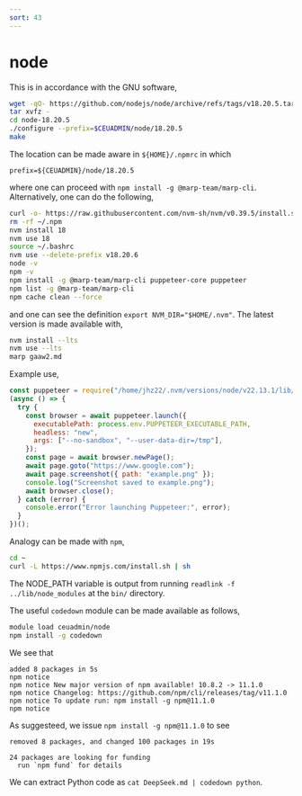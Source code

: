 ```yaml
---
sort: 43
---
```


# node

This is in accordance with the GNU software,

```bash
wget -qO- https://github.com/nodejs/node/archive/refs/tags/v18.20.5.tar.gz | \
tar xvfz -
cd node-18.20.5
./configure --prefix=$CEUADMIN/node/18.20.5
make
```

The location can be made aware in `${HOME}/.npmrc` in which

```
prefix=${CEUADMIN}/node/18.20.5
```

where one can proceed with `npm install -g @marp-team/marp-cli`. Alternatively, one can do the following,

```bash
curl -o- https://raw.githubusercontent.com/nvm-sh/nvm/v0.39.5/install.sh | bash
rm -rf ~/.npm
nvm install 18
nvm use 18
source ~/.bashrc
nvm use --delete-prefix v18.20.6
node -v
npm -v
npm install -g @marp-team/marp-cli puppeteer-core puppeteer
npm list -g @marp-team/marp-cli
npm cache clean --force
```

and one can see the definition `export NVM_DIR="$HOME/.nvm"`. The latest version is made available with,

```bash
nvm install --lts
nvm use --lts
marp gaaw2.md
```

Example use,

```js
const puppeteer = require("/home/jhz22/.nvm/versions/node/v22.13.1/lib/node_modules/puppeteer");
(async () => {
  try {
    const browser = await puppeteer.launch({
      executablePath: process.env.PUPPETEER_EXECUTABLE_PATH,
      headless: "new",
      args: ["--no-sandbox", "--user-data-dir=/tmp"],
    });
    const page = await browser.newPage();
    await page.goto("https://www.google.com");
    await page.screenshot({ path: "example.png" });
    console.log("Screenshot saved to example.png");
    await browser.close();
  } catch (error) {
    console.error("Error launching Puppeteer:", error);
  }
})();
```

Analogy can be made with `npm`,

```bash
cd ~
curl -L https://www.npmjs.com/install.sh | sh
```

The NODE_PATH variable is output from running `readlink -f ../lib/node_modules` at the `bin/` directory.

The useful `codedown` module can be made available as follows,

```bash
module load ceuadmin/node
npm install -g codedown
```

We see that

```
added 8 packages in 5s
npm notice
npm notice New major version of npm available! 10.8.2 -> 11.1.0
npm notice Changelog: https://github.com/npm/cli/releases/tag/v11.1.0
npm notice To update run: npm install -g npm@11.1.0
npm notice
```

As suggesteed, we issue `npm install -g npm@11.1.0` to see

```
removed 8 packages, and changed 100 packages in 19s

24 packages are looking for funding
  run `npm fund` for details
```

We can extract Python code as `cat DeepSeek.md | codedown python`.
